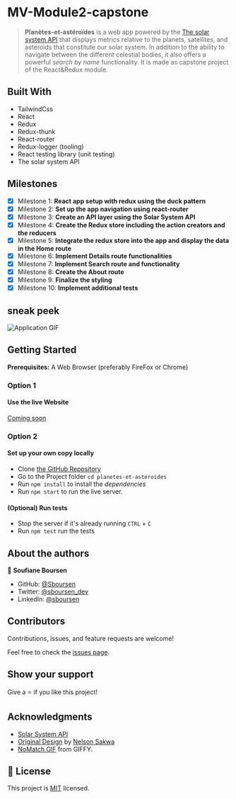# MV-Module2-capstone

> **Planètes-et-astéroïdes** is a web app powered by the [The solar system API](https://api.le-systeme-solaire.net/en/) that displays metrics relative to the planets, satellites, and asteroids that constitute our solar system. In addition to the ability to navigate between the different celestial bodies, it also offers a powerful _search by name_ functionality. It is made as capstone project of the React&Redux module.

## Built With

- TailwindCss
- React
- Redux
- Redux-thunk
- React-router
- Redux-logger (tooling)
- React testing library (unit testing)
- The solar system API

## Milestones

- [x] Milestone 1: **React app setup with redux using the duck pattern**
- [x] Milestone 2: **Set up the app navigation using react-router**
- [x] Milestone 3: **Create an API layer using the Solar System API**
- [x] Milestone 4: **Create the Redux store including the action creators and the reducers**
- [x] Milestone 5: **Integrate the redux store into the app and display the data in the Home route**
- [x] Milestone 6: **Implement Details route functionalities**
- [x] Milestone 7: **Implement Search route and functionality**
- [x] Milestone 8: **Create the About route**
- [x] Milestone 9: **Finalize the styling**
- [x] Milestone 10: **Implement additional tests**

## sneak peek

![Application GIF](./src/images/space-travelers.gif)

## Getting Started

**Prerequisites:** A Web Browser (preferably FireFox or Chrome)

### **Option 1**

#### Use the live Website

[Coming soon](https://)

### **Option 2**

#### Set up your own copy locally

- Clone [the GitHub Repository](https://github.com/Sboursen/planetes-et-asteroides)
- Go to the Project folder `cd planetes-et-asteroides`
- Run `npm install` to install the _dependencies_
- Run `npm start` to run the live server.

#### (Optional) Run tests

- Stop the server if it's already running `CTRL` + `C`
- Run `npm test` run the tests

## About the authors

👤 **Soufiane Boursen**

- GitHub: [@Sboursen](https://github.com/Sboursen)
- Twitter: [@sboursen_dev](https://twitter.com/sboursen_dev)
- LinkedIn: [@sboursen](https://linkedin.com/in/sboursen)

## Contributors

Contributions, issues, and feature requests are welcome!

Feel free to check the [issues page](../../issues/).

## Show your support

Give a ⭐️ if you like this project!

## Acknowledgments

- [Solar System API](https://api.le-systeme-solaire.net/en/)
- [Original Design](<https://www.behance.net/gallery/31579789/Ballhead-App-(Free-PSDs)>) by [Nelson Sakwa](https://www.behance.net/sakwadesignstudio)
- [NoMatch GIF](https://giphy.com/gifs/epitaphrecords-music-video-3o7btZ3T6y3JTmjg4w) from GIFFY.

## 📝 License

This project is [MIT](./LICENSE) licensed.
